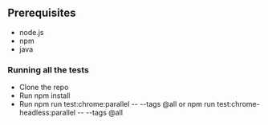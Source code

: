 ## Prerequisites
- node.js
- npm
- java

### Running all the tests 
- Clone the repo
- Run npm install
- Run npm run test:chrome:parallel  -- --tags @all
or
npm run test:chrome-headless:parallel  -- --tags @all

